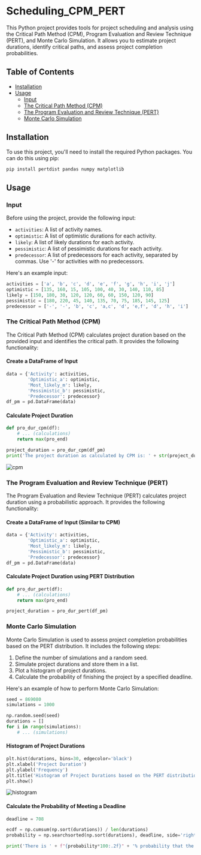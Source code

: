 # Scheduling_CPM_PERT

This Python project provides tools for project scheduling and analysis using the Critical Path Method (CPM), Program Evaluation and Review Technique (PERT), and Monte Carlo Simulation. It allows you to estimate project durations, identify critical paths, and assess project completion probabilities.

## Table of Contents
- [Installation](#installation)
- [Usage](#usage)
  - [Input](#input)
  - [The Critical Path Method (CPM)](#the-critical-path-method-cpm)
  - [The Program Evaluation and Review Technique (PERT)](#the-program-evaluation-and-review-technique-pert)
  - [Monte Carlo Simulation](#monte-carlo-simulation)

## Installation <a name="installation"></a>

To use this project, you'll need to install the required Python packages. You can do this using pip:

```bash
pip install pertdist pandas numpy matplotlib
```

## Usage <a name="usage"></a>

### Input <a name="input"></a>

Before using the project, provide the following input:

- `activities`: A list of activity names.
- `optimistic`: A list of optimistic durations for each activity.
- `likely`: A list of likely durations for each activity.
- `pessimistic`: A list of pessimistic durations for each activity.
- `predecessor`: A list of predecessors for each activity, separated by commas. Use '-' for activities with no predecessors.

Here's an example input:

```python
activities = ['a', 'b', 'c', 'd', 'e', 'f', 'g', 'h', 'i', 'j']
optimistic = [135, 160, 15, 105, 100, 40, 30, 140, 110, 85]
likely = [150, 180, 30, 120, 120, 60, 60, 150, 120, 90]
pessimistic = [180, 220, 45, 140, 135, 70, 75, 185, 145, 125]
predecessor = ['-', '-', 'b', 'c', 'a,c', 'd', 'e,f', 'd', 'h', 'i']
```

### The Critical Path Method (CPM) <a name="the-critical-path-method-cpm"></a>

The Critical Path Method (CPM) calculates project duration based on the provided input and identifies the critical path. It provides the following functionality:

#### Create a DataFrame of Input

```python
data = {'Activity': activities, 
        'Optimistic_a': optimistic,
        'Most_likely_m': likely,
        'Pessimistic_b': pessimistic,
        'Predecessor': predecessor}
df_pm = pd.DataFrame(data)
```

#### Calculate Project Duration

```python
def pro_dur_cpm(df):
    # ... (calculations)
    return max(pro_end)

project_duration = pro_dur_cpm(df_pm)
print('The project duration as calculated by CPM is: ' + str(project_duration))
```
![cpm](https://github.com/arora-amit37/project_management_cpm_pert/assets/50020662/c24d8c0d-f402-461e-8f48-906e05d88283)


### The Program Evaluation and Review Technique (PERT) <a name="the-program-evaluation-and-review-technique-pert"></a>

The Program Evaluation and Review Technique (PERT) calculates project duration using a probabilistic approach. It provides the following functionality:

#### Create a DataFrame of Input (Similar to CPM)

```python
data = {'Activity': activities, 
        'Optimistic_a': optimistic,
        'Most_likely_m': likely,
        'Pessimistic_b': pessimistic,
        'Predecessor': predecessor}
df_pm = pd.DataFrame(data)
```

#### Calculate Project Duration using PERT Distribution

```python
def pro_dur_pert(df):
    # ... (calculations)
    return max(pro_end)

project_duration = pro_dur_pert(df_pm)
```

### Monte Carlo Simulation <a name="monte-carlo-simulation"></a>

Monte Carlo Simulation is used to assess project completion probabilities based on the PERT distribution. It includes the following steps:

1. Define the number of simulations and a random seed.
2. Simulate project durations and store them in a list.
3. Plot a histogram of project durations.
4. Calculate the probability of finishing the project by a specified deadline.

Here's an example of how to perform Monte Carlo Simulation:

```python
seed = 869080
simulations = 1000

np.random.seed(seed)
durations = []
for i in range(simulations):
    # ... (simulations)
```

#### Histogram of Project Durations

```python
plt.hist(durations, bins=30, edgecolor='black')
plt.xlabel('Project Duration')
plt.ylabel('Frequency')
plt.title('Histogram of Project Durations based on the PERT distribution')
plt.show()
```
![histogram](https://github.com/arora-amit37/pm_cpm_pert/assets/50020662/242e8326-a6d4-4030-93f9-788544d19da6)

#### Calculate the Probability of Meeting a Deadline

```python
deadline = 708

ecdf = np.cumsum(np.sort(durations)) / len(durations)
probability = np.searchsorted(np.sort(durations), deadline, side='right') / len(durations)

print('There is ' + f"{probability*100:.2f}" + '% probability that the project will be finished in ' + str(deadline) + ' days.')
```
